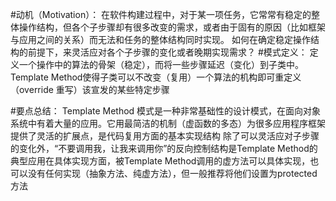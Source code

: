 #动机（Motivation）：
        在软件构建过程中，对于某一项任务，它常常有稳定的整体操作结构，但各个子步骤却有很多改变的需求，或者由于固有的原因（比如框架与应用之间的关系）而无法和任务的整体结构同时实现。
        如何在确定稳定操作结构的前提下，来灵活应对各个子步骤的变化或者晚期实现需求？
#模式定义：
	    定义一个操作中的算法的骨架（稳定），而将一些步骤延迟（变化）到子类中。Template Method使得子类可以不改变（复用）一个算法的机构即可重定义（override 重写）该宣发的某些特定步骤

#要点总结：
	     Template Method 模式是一种非常基础性的设计模式，在面向对象系统中有着大量的应用。它用最简洁的机制（虚函数的多态）为很多应用程序框架提供了灵活的扩展点，是代码复用方面的基本实现结构
	     除了可以灵活应对子步骤的变化外，“不要调用我，让我来调用你”的反向控制结构是Template Method的典型应用在具体实现方面，被Template Method调用的虚方法可以具体实现，也可以没有任何实现（抽象方法、纯虚方法），但一般推荐将他们设置为protected方法

